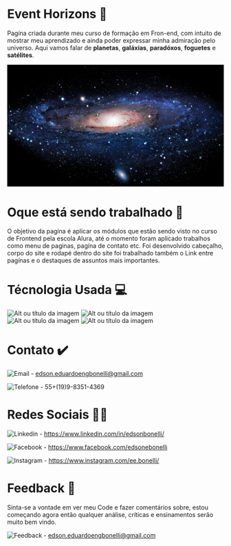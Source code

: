 <h1> Event Horizons 🔭 </h1>

<p>Pagína criada durante meu curso de formação em Fron-end, com intuito de mostrar meu aprendizado e ainda poder expressar minha admiração pelo universo. Aqui vamos falar de <strong>planetas</strong>, <strong>galáxias</strong>, <strong>paradóxos</strong>, <strong>foguetes</strong> e <strong>satélites</strong>.</p>

<p><img class="banner" src="img13.jpg"></p>

<h1> Oque está sendo trabalhado 🚧 </h1>

<p>O objetivo da pagína é aplicar os módulos que estão sendo visto no curso de Frontend pela escola Alura, até o momento foram aplicado trabalhos como menu de paginas, pagína de contato etc. Foi desenvolvido cabeçalho, corpo do site e rodapé dentro do site foi trabalhado também o Link entre pagínas e o destaques de assuntos mais importantes.</p>

<h1> Técnologia Usada 💻 </h1>

![Alt ou título da imagem](https://img.shields.io/badge/HTML-239120?style=for-the-badge&logo=html5&logoColor=white) ![Alt ou título da imagem](https://img.shields.io/badge/HTML5-E34F26?style=for-the-badge&logo=html5&logoColor=white) ![Alt ou título da imagem](https://img.shields.io/badge/CSS-239120?&style=for-the-badge&logo=css3&logoColor=white) ![Alt ou título da imagem](https://img.shields.io/badge/CSS3-1572B6?style=for-the-badge&logo=css3&logoColor=white)

<h1> Contato ✔️ </h1>

![Email](https://img.shields.io/badge/Gmail-D14836?style=for-the-badge&logo=gmail&logoColor=white) - edson.eduardoengbonelli@gmail.com

![Telefone](https://img.shields.io/badge/WhatsApp-25D366?style=for-the-badge&logo=whatsapp&logoColor=white) - 55+(19)9-8351-4369

<h1> Redes Sociais 🙋‍♂️ </h1>

![Linkedin](https://img.shields.io/badge/LinkedIn-0077B5?style=for-the-badge&logo=linkedin&logoColor=white) - https://www.linkedin.com/in/edsonbonelli/

![Facebook](https://img.shields.io/badge/Facebook-1877F2?style=for-the-badge&logo=facebook&logoColor=white) - https://www.facebook.com/edsonebonelli

![Instagram](https://img.shields.io/badge/Instagram-E4405F?style=for-the-badge&logo=instagram&logoColor=white) - https://www.instagram.com/ee.bonelli/

<h1> Feedback 📜 </h1>

<p>Sinta-se a vontade em ver meu Code e fazer comentários sobre, estou começando agora então qualquer análise, críticas e ensinamentos serão muito bem vindo.</p>

![Feedback](https://img.shields.io/badge/Ask%20me-anything-1abc9c.svg) - edson.eduardoengbonelli@gmail.com
